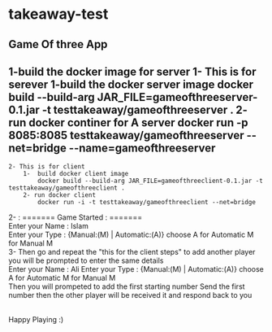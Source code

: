 # takeaway-test
Game Of three App
-----------------------------
1-build the docker image for server
	1- This is for serever
		1-build the docker server image
			docker build --build-arg JAR_FILE=gameofthreeserver-0.1.jar -t testtakeaway/gameofthreeserver .
		2- run docker continer for A server
			docker run -p 8085:8085 testtakeaway/gameofthreeserver --net=bridge --name=gameofthreeserver
-------------------------------------------------------------------------------------------------------------------------------
	2- This is for client  
		1-  build docker client image
			docker build --build-arg JAR_FILE=gameofthreeclient-0.1.jar -t testtakeaway/gameofthreeclient .
		2- run docker client 
			docker run -i -t testtakeaway/gameofthreeclient --net=bridge

2- :  ======= Game Started : =======
<br />
Enter your Name :
Islam
<br />
Enter your Type : {Manual:(M) | Automatic:(A)} choose A for Automatic M for Manual
M
<br />
3- Then go and repeat the "this for the client steps" to add another player
you will be prompted to enter the same details
<br />
Enter your Name :
Ali
Enter your Type : {Manual:(M) | Automatic:(A)} choose A for Automatic M for Manual
M
<br />
Then you will prompeted to add the first starting number
Send the first number then the other player will be received it and respond back to you

<br/>
Happy Playing :)

